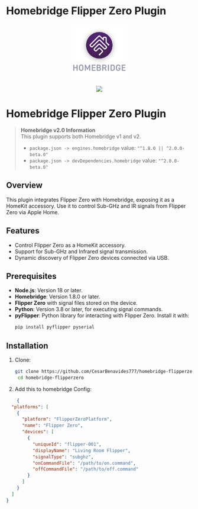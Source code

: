 # Homebridge Flipper Zero Plugin

<p align="center">
  <img src="https://github.com/homebridge/branding/raw/latest/logos/homebridge-wordmark-logo-vertical.png" width="150">
</p>
<p align="center">
    <img src="https://flipperzero.one/img/tild3535-6332-4530-b162-616165303162__orang_transparent.png" width="200 >
</p>

<p align="center">

# Homebridge Flipper Zero Plugin

</p>

> **Homebridge v2.0 Information**  
> This plugin supports both Homebridge v1 and v2.  
> - `package.json -> engines.homebridge` value: `"^1.8.0 || ^2.0.0-beta.0"`  
> - `package.json -> devDependencies.homebridge` value: `"^2.0.0-beta.0"`

## Overview

This plugin integrates Flipper Zero with Homebridge, exposing it as a HomeKit accessory. Use it to control Sub-GHz and IR signals from Flipper Zero via Apple Home.

## Features

- Control Flipper Zero as a HomeKit accessory.
- Support for Sub-GHz and Infrared signal transmission.
- Dynamic discovery of Flipper Zero devices connected via USB.

## Prerequisites

- **Node.js**: Version 18 or later.
- **Homebridge**: Version 1.8.0 or later.
- **Flipper Zero** with signal files stored on the device.
- **Python**: Version 3.8 or later, for executing signal commands.
- **pyFlipper**: Python library for interacting with Flipper Zero. Install it with:
  ```bash
  pip install pyflipper pyserial
  ```
## Installation
1. Clone:
   ```bash
   git clone https://github.com/CesarBenavides777/homebridge-flipperzero.git
    cd homebridge-flipperzero
   ```
2. Add this to homebridge Config:
```json
    {
  "platforms": [
    {
      "platform": "FlipperZeroPlatform",
      "name": "Flipper Zero",
      "devices": [
        {
          "uniqueId": "flipper-001",
          "displayName": "Living Room Flipper",
          "signalType": "subghz",
          "onCommandFile": "/path/to/on.command",
          "offCommandFile": "/path/to/off.command"
        }
      ]
    }
  ]
}
```
